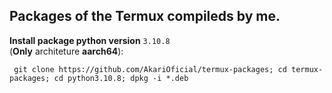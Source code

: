 ## Packages of the Termux compileds by me.

**Install package python version** `3.10.8` <br> (**Only** architeture **aarch64**):
```
 git clone https://github.com/AkariOficial/termux-packages; cd termux-packages; cd python3.10.8; dpkg -i *.deb
```

